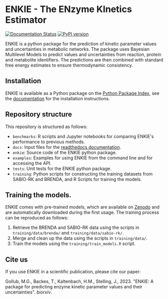 # ENKIE - The ENzyme KInetics Estimator
[![Documentation Status](https://readthedocs.org/projects/enkie/badge/?version=latest)](https://enkie.readthedocs.io/en/latest/?badge=latest)
[![PyPI version](https://badge.fury.io/py/enkie.svg)](https://badge.fury.io/py/enkie)

ENKIE is a python package for the prediction of kinetic parameter values and
uncertainties in metabolic networks. The package uses Bayesian Multilevel Models to
predict values and uncertainties from reaction, protein and metabolite identifiers. The
predictions are then combined with standard free energy estimates to ensure
thermodynamic consistency.

## Installation
ENKIE is available as a Python package on the [Python Package
Index](https://pypi.org/project/enkie/), see the
[documentation](https://enkie.readthedocs.io/en/latest/getting_started.html)
for the installation instructions.

## Repository structure
This repository is structured as follows:
- `benchmarks`: R scripts and Jupyter notebooks for comparing ENKIE's performance to
  previous methods. 
- `docs`: Input files for the [readthedocs
  documentation](https://enkie.readthedocs.io/en/latest/getting_started.html).
- `enkie`: Source code of the ENKIE python package.
- `examples`: Examples for using ENKIE from the command line and for accessing the API.
- `tests`: Unit tests for the ENKIE python package.
- `training`: Python scripts for constructing the training datasets from SABIO-RK and
  BRENDA, and R Scripts for training the models.

## Training the models.
ENKIE comes with pre-trained models, which are available on
[Zenodo](https://doi.org/10.5281/zenodo.7664120) and are automatically downloaded during
the first usage. The training process can be reproduced as follows:
1. Retrieve the BRENDA and SABIO-RK data using the scripts in `training/data/brenda/` and
   `training/data/sabio-rk/`.
2. Merge and clean up the data using the scripts in `training/data/`.
3. Train the models using the `training/train_models.R` script.

## Cite us

If you use ENKIE in a scientific publication, please cite our paper: 

Gollub, M.G., Backes, T., Kaltenbach, H.M., Stelling, J., 2023. "ENKIE: A package for
predicting enzyme kinetic parameter values and their uncertainties". *biorxiv*.